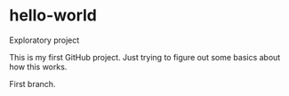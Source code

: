 # hello-world
Exploratory project

This is my first GitHub project. Just trying to figure out some basics about how this works.

First branch.
